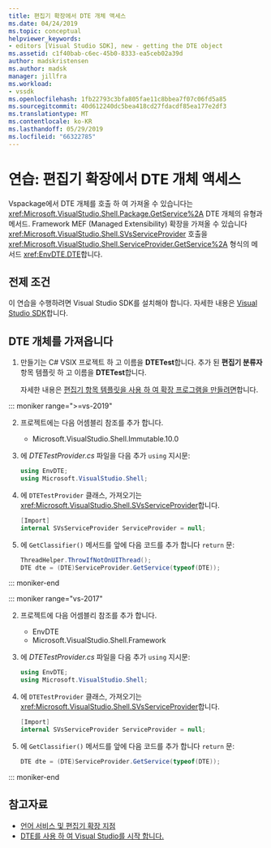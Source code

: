 ```yaml
---
title: 편집기 확장에서 DTE 개체 액세스
ms.date: 04/24/2019
ms.topic: conceptual
helpviewer_keywords:
- editors [Visual Studio SDK], new - getting the DTE object
ms.assetid: c1f40bab-c6ec-45b0-8333-ea5ceb02a39d
author: madskristensen
ms.author: madsk
manager: jillfra
ms.workload:
- vssdk
ms.openlocfilehash: 1fb22793c3bfa805fae11c8bbea7f07c06fd5a85
ms.sourcegitcommit: 40d612240dc5bea418cd27fdacdf85ea177e2df3
ms.translationtype: MT
ms.contentlocale: ko-KR
ms.lasthandoff: 05/29/2019
ms.locfileid: "66322785"
---
```

# <a name="walkthrough-access-the-dte-object-from-an-editor-extension"></a>연습: 편집기 확장에서 DTE 개체 액세스

Vspackage에서 DTE 개체를 호출 하 여 가져올 수 있습니다는 <xref:Microsoft.VisualStudio.Shell.Package.GetService%2A> DTE 개체의 유형과 메서드. Framework MEF (Managed Extensibility) 확장을 가져올 수 있습니다 <xref:Microsoft.VisualStudio.Shell.SVsServiceProvider> 호출을 <xref:Microsoft.VisualStudio.Shell.ServiceProvider.GetService%2A> 형식의 메서드 <xref:EnvDTE.DTE>합니다.

## <a name="prerequisites"></a>전제 조건

이 연습을 수행하려면 Visual Studio SDK를 설치해야 합니다. 자세한 내용은 [Visual Studio SDK](../extensibility/visual-studio-sdk.md)합니다.

## <a name="get-the-dte-object"></a>DTE 개체를 가져옵니다

1. 만들기는 C# VSIX 프로젝트 하 고 이름을 **DTETest**합니다. 추가 된 **편집기 분류자** 항목 템플릿 하 고 이름을 **DTETest**합니다.

   자세한 내용은 [편집기 항목 템플릿을 사용 하 여 확장 프로그램을 만들려면](../extensibility/creating-an-extension-with-an-editor-item-template.md)합니다.

::: moniker range=">=vs-2019"

2. 프로젝트에는 다음 어셈블리 참조를 추가 합니다.

    - Microsoft.VisualStudio.Shell.Immutable.10.0

3. 에 *DTETestProvider.cs* 파일을 다음 추가 `using` 지시문:

    ```csharp
    using EnvDTE;
    using Microsoft.VisualStudio.Shell;
    ```

4. 에 `DTETestProvider` 클래스, 가져오기는 <xref:Microsoft.VisualStudio.Shell.SVsServiceProvider>합니다.

    ```csharp
    [Import]
    internal SVsServiceProvider ServiceProvider = null;
    ```

5. 에 `GetClassifier()` 메서드를 앞에 다음 코드를 추가 합니다 `return` 문:

    ```csharp
   ThreadHelper.ThrowIfNotOnUIThread();
   DTE dte = (DTE)ServiceProvider.GetService(typeof(DTE));
   ```

::: moniker-end

::: moniker range="vs-2017"

2. 프로젝트에 다음 어셈블리 참조를 추가 합니다.

   - EnvDTE
   - Microsoft.VisualStudio.Shell.Framework

3. 에 *DTETestProvider.cs* 파일을 다음 추가 `using` 지시문:

    ```csharp
    using EnvDTE;
    using Microsoft.VisualStudio.Shell;
    ```

4. 에 `DTETestProvider` 클래스, 가져오기는 <xref:Microsoft.VisualStudio.Shell.SVsServiceProvider>합니다.

    ```csharp
    [Import]
    internal SVsServiceProvider ServiceProvider = null;
    ```

5. 에 `GetClassifier()` 메서드를 앞에 다음 코드를 추가 합니다 `return` 문:

    ```csharp
   DTE dte = (DTE)ServiceProvider.GetService(typeof(DTE));
   ```

::: moniker-end

## <a name="see-also"></a>참고자료

- [언어 서비스 및 편집기 확장 지점](../extensibility/language-service-and-editor-extension-points.md)
- [DTE를 사용 하 여 Visual Studio를 시작 합니다.](launch-visual-studio-dte.md)